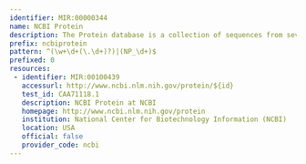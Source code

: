 ```yaml
---
identifier: MIR:00000344
name: NCBI Protein
description: The Protein database is a collection of sequences from several sources, including translations from annotated coding regions in GenBank, RefSeq and TPA, as well as records from SwissProt, PIR, PRF, and PDB.
prefix: ncbiprotein
pattern: ^(\w+\d+(\.\d+)?)|(NP_\d+)$
prefixed: 0
resources:
 - identifier: MIR:00100439
   accessurl: http://www.ncbi.nlm.nih.gov/protein/${id}
   test_id: CAA71118.1
   description: NCBI Protein at NCBI
   homepage: http://www.ncbi.nlm.nih.gov/protein
   institution: National Center for Biotechnology Information (NCBI)
   location: USA
   official: false
   provider_code: ncbi
---
```

